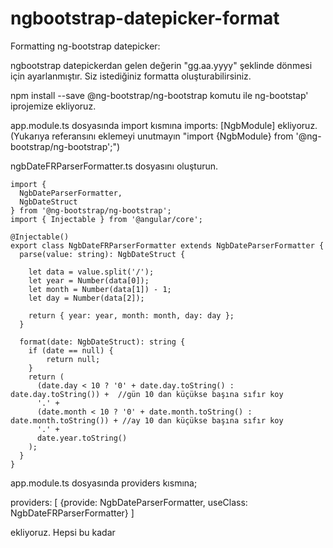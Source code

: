# ngbootstrap-datepicker-format

Formatting ng-bootstrap datepicker:

ngbootstrap datepickerdan gelen değerin "gg.aa.yyyy" şeklinde dönmesi için ayarlanmıştır. Siz istediğiniz formatta oluşturabilirsiniz.

npm install --save @ng-bootstrap/ng-bootstrap komutu ile ng-bootstap' iprojemize ekliyoruz.

app.module.ts dosyasında import kısmına imports: [NgbModule] ekliyoruz.(Yukarıya referansını eklemeyi unutmayın "import {NgbModule} from '@ng-bootstrap/ng-bootstrap';")

ngbDateFRParserFormatter.ts dosyasını oluşturun.

```
import {
  NgbDateParserFormatter,
  NgbDateStruct
} from '@ng-bootstrap/ng-bootstrap';
import { Injectable } from '@angular/core';

@Injectable()
export class NgbDateFRParserFormatter extends NgbDateParserFormatter {
  parse(value: string): NgbDateStruct {
     
    let data = value.split('/');
    let year = Number(data[0]);
    let month = Number(data[1]) - 1; 
    let day = Number(data[2]);
  
    return { year: year, month: month, day: day };
  }

  format(date: NgbDateStruct): string {
    if (date == null) {
        return null;
    }
    return (
      (date.day < 10 ? '0' + date.day.toString() : date.day.toString()) +  //gün 10 dan küçükse başına sıfır koy
      '.' +
      (date.month < 10 ? '0' + date.month.toString() : date.month.toString()) + //ay 10 dan küçükse başına sıfır koy
      '.' +
      date.year.toString()
    );
  }
}
```


app.module.ts dosyasında providers kısmına;

providers: [ {provide: NgbDateParserFormatter, useClass: NgbDateFRParserFormatter} ]

ekliyoruz. Hepsi bu kadar
